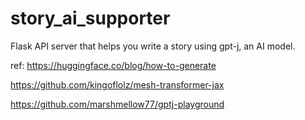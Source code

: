 # story_ai_supporter
Flask API server that helps you write a story using gpt-j, an AI model.

ref: https://huggingface.co/blog/how-to-generate

https://github.com/kingoflolz/mesh-transformer-jax

https://github.com/marshmellow77/gptj-playground

